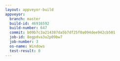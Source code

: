 ```yaml
---
layout: appveyor-build
appveyor:
  branch: master
  build-id: 46916592
  build-number: 647
  commit: b09b7c3a214387da5b7df25f0a094dee942cb501
  job-id: 8egpdva3u2p09bw7
  job-number: 3
  os-name: Windows
  test-result: 0
---
```

